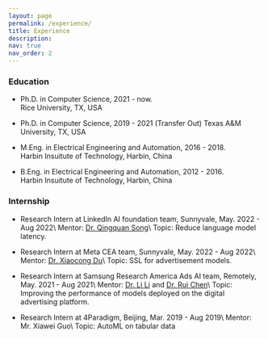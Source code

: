 ```yaml
---
layout: page
permalink: /experience/
title: Experience
description: 
nav: true
nav_order: 2
---
```


### Education

* Ph.D. in Computer Science, 2021 - now.  
Rice University, TX, USA

* Ph.D. in Computer Science, 2019 - 2021 (Transfer Out)
Texas A&M University, TX, USA

* M.Eng. in Electrical Engineering and Automation, 2016 - 2018.  
Harbin Insuitute of Technology, Harbin, China

* B.Eng. in Electrical Engineering and Automation, 2012 - 2016.  
Harbin Insuitute of Technology, Harbin, China

### Internship

<!-- * Research Engineer Intern at Baidu Inc., 2021.  
Topic: Fingerprint algorithms on massive multimodal data -->

* Research Intern at LinkedIn AI foundation team, Sunnyvale, May. 2022 - Aug 2022\\
Mentor: [Dr. Qingquan Song](https://qingquansong.github.io/)\\
Topic: Reduce language model latency.

* Research Intern at Meta CEA team, Sunnyvale, May. 2022 - Aug 2022\\
Mentor: [Dr. Xiaocong Du](https://scholar.google.com/citations?user=wctRExYAAAAJ&hl=en)\\
Topic: SSL for advertisement models.

* Research Intern at Samsung Research America Ads AI team, Remotely, May. 2021 - Aug 2021\\
Mentor: [Dr. Li Li](https://scholar.google.com/citations?user=FPcI7HkAAAAJ&hl=en) and [Dr. Rui Chen](https://scholar.google.com/citations?user=ngVttWUAAAAJ&hl=en)\\
Topic: Improving the performance of models deployed on the digital advertising platform.

* Research Intern at 4Paradigm, Beijing, Mar. 2019 - Aug 2019\\
Mentor: Mr. Xiawei Guo\\
Topic: AutoML on tabular data